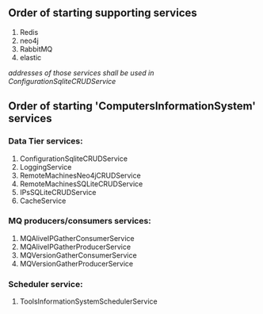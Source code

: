 ## Order of starting supporting services
1. Redis
1. neo4j
1. RabbitMQ
1. elastic

*addresses of those services shall be used in ConfigurationSqliteCRUDService*


## Order of starting 'ComputersInformationSystem' services

### Data Tier services:
1. ConfigurationSqliteCRUDService
1. LoggingService
1. RemoteMachinesNeo4jCRUDService
1. RemoteMachinesSQLiteCRUDService
1. IPsSQLiteCRUDService
1. CacheService

### MQ producers/consumers services:
1. MQAliveIPGatherConsumerService
1. MQAliveIPGatherProducerService
1. MQVersionGatherConsumerService
1. MQVersionGatherProducerService

### Scheduler service:
1. ToolsInformationSystemSchedulerService